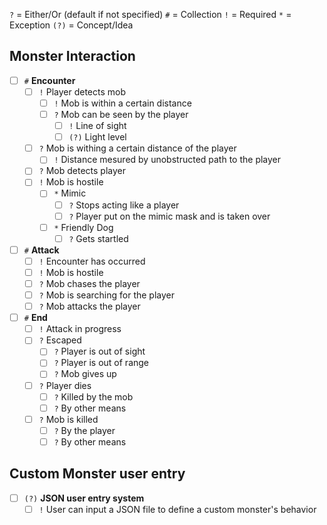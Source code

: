 `?` = Either/Or (default if not specified)
`#` = Collection
`!` = Required
`*` = Exception
`(?)` = Concept/Idea

## Monster Interaction
- [ ] `#` **Encounter**
	- [ ] `!` Player detects mob
		- [ ] `!` Mob is within a certain distance
		- [ ] `?` Mob can be seen by the player
			- [ ] `!` Line of sight
			- [ ] `(?)` Light level
	- [ ] `?` Mob is withing a certain distance of the player
		- [ ] `!` Distance mesured by unobstructed path to the player
	- [ ] `?` Mob detects player
	- [ ] `!` Mob is hostile
		- [ ] `*` Mimic
			- [ ] `?` Stops acting like a player
			- [ ] `?` Player put on the mimic mask and is taken over
		- [ ] `*` Friendly Dog
			- [ ] `?` Gets startled
- [ ] `#` **Attack**
	- [ ] `!` Encounter has occurred
	- [ ] `!` Mob is hostile
	- [ ] `?` Mob chases the player
	- [ ] `?` Mob is searching for the player
	- [ ] `?` Mob attacks the player
- [ ] `#` **End**
	- [ ] `!` Attack in progress
	- [ ] `?` Escaped
		- [ ] `?` Player is out of sight
		- [ ] `?` Player is out of range
		- [ ] `?` Mob gives up
	- [ ] `?` Player dies
		- [ ] `?` Killed by the mob
		- [ ] `?` By other means
	- [ ] `?` Mob is killed
		- [ ] `?` By the player
		- [ ] `?` By other means

## Custom Monster user entry
- [ ] `(?)` **JSON user entry system**
	- [ ] `!` User can input a JSON file to define a custom monster's behavior